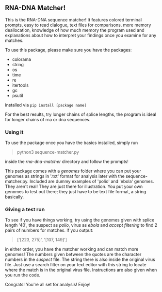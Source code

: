 ## RNA-DNA Matcher!

This is the RNA-DNA sequence matcher! It features colored terminal prompts, easy to read dialogue, text files for comparisons, more memory deallocation, knowledge of how much memory the program used and explanations about how to interpret your findings once you examine for any matches.

To use this package, please make sure you have the packages:

* colorama
* string
* os
* time
* re
* itertools
* gc
* psutil

installed via `pip install [package name]`

For the best results, try longer chains of splice lengths, the program is ideal for longer chains of rna or dna sequences.

### Using it

To use the package once you have the basics installed, simply run

> python3 sequence-matcher.py

inside the *rna-dna-matcher* directory and follow the prompts!

This package comes with a *genomes* folder where you can put your genomes as strings in '.txt' format for analysis later with the sequence-matcher.py. Included are dummy examples of 'polio' and 'ebola' genomes. They aren't real! They are just there for illustration. You put your own genomes to test out there; they just have to be text file format, a string basically.

### Giving a test run

To see if you have things working, try using the genomes given with splice length '40', the suspect as *polio*, virus as *ebola* and *accept filtering* to find 2 pairs of numbers for matches. If you output:

> ['[223, 275]', '[107, 149]']

in either order, you have the matcher working and can match more genomes! The numbers given between the quotes are the character numbers in the *suspect* file. The string there is also inside the original virus file. Just use a search filter on your text editor with this string to locate where the match is in the original virus file. Instructions are also given when you run the code. 

Congrats! You're all set for analysis! Enjoy!
